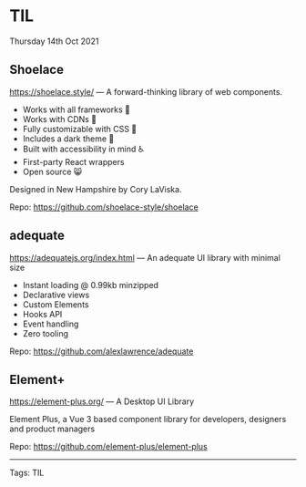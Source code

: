 # TIL

Thursday 14th Oct 2021


## Shoelace

<https://shoelace.style/> — A forward-thinking library of web components.

  - Works with all frameworks 🧩
  - Works with CDNs 🚛
  - Fully customizable with CSS 🎨
  - Includes a dark theme 🌛
  - Built with accessibility in mind ♿️
  - First-party React wrappers
  - Open source 😸

Designed in New Hampshire by Cory LaViska.

Repo: <https://github.com/shoelace-style/shoelace>


## adequate

<https://adequatejs.org/index.html> — An adequate UI library with minimal size

  - Instant loading @ 0.99kb minzipped
  - Declarative views
  - Custom Elements
  - Hooks API
  - Event handling
  - Zero tooling

Repo: <https://github.com/alexlawrence/adequate>

## Element+

<https://element-plus.org/> — A Desktop UI Library

Element Plus, a Vue 3 based component library for developers, designers and product managers 

Repo: <https://github.com/element-plus/element-plus>


---

Tags: TIL
